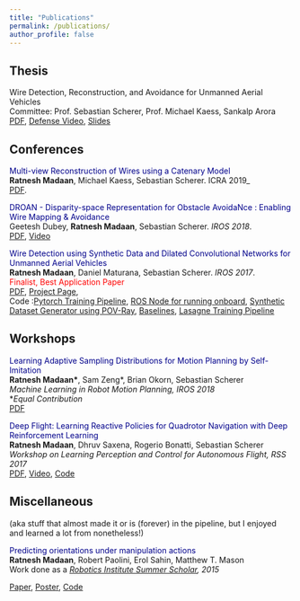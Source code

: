 ```yaml
---
title: "Publications"
permalink: /publications/
author_profile: false
---
```


## Thesis
Wire Detection, Reconstruction, and Avoidance for Unmanned Aerial Vehicles   
Committee: Prof. Sebastian Scherer, Prof. Michael Kaess, Sankalp Arora   
[PDF](https://www.ri.cmu.edu/publications/wire-detection-reconstruction-andavoidance-for-unmanned-aerial-vehicles/), [Defense Video](https://youtu.be/hcBduruWLp8), [Slides](https://docs.google.com/presentation/d/1U0Kb8G4NeIRWEB-_JExFZJwF_xmySf0iUt6d9S42jQ4/edit?usp=sharing)

## Conferences
<span style="color:DarkBlue">Multi-view Reconstruction of Wires using a Catenary Model</span><br/>
**Ratnesh Madaan**, Michael Kaess, Sebastian Scherer. ICRA 2019_<br/>
[PDF](https://www.ri.cmu.edu/publications/multi-view-reconstruction-of-wires-using-a-catenary-model-2/).    
<!-- [Talk](https://docs.google.com/presentation/d/1--Bvnd6JmxWq_eVvl22UfwIu8ZPyoctebes3UFvlIvQ/edit?usp=sharing),  -->
<!-- [Code]() -->

<span style="color:DarkBlue">DROAN - Disparity-space Representation for Obstacle AvoidaNce : Enabling Wire Mapping & Avoidance</span><br/>
Geetesh Dubey, **Ratnesh Madaan**, Sebastian Scherer. _IROS 2018_.<br/>
[PDF](https://www.ri.cmu.edu/publications/droan-disparity-space-representation-for-obstacle-avoidance-enabling-wire-mapping-avoidance/), 
[Video](https://www.youtube.com/watch?v=9VABb6Lc7B8&)

<span style="color:DarkBlue">Wire Detection using Synthetic Data and Dilated Convolutional Networks for Unmanned Aerial Vehicles</span><br/>
**Ratnesh Madaan**, Daniel Maturana, Sebastian Scherer. _IROS 2017_.<br/>
<span style="color:red">Finalist, Best Application Paper</span><br/>
[PDF](https://www.ri.cmu.edu/publications/wire-detection-using-synthetic-data-and-dilated-convolutional-networks-for-unmanned-aerial-vehicles/),
[Project Page](https://madratman.github.io/wire_detection_iros_2017/),<br/>
Code :[Pytorch Training Pipeline](), 
[ROS Node for running onboard](),
[Synthetic Dataset Generator using POV-Ray](),
[Baselines](), 
[Lasagne Training Pipeline]()

## Workshops
<span style="color:DarkBlue">Learning Adaptive Sampling Distributions for Motion Planning by Self-Imitation</span><br/>
**Ratnesh Madaan\***, Sam Zeng\*, Brian Okorn, Sebastian Scherer<br/>
_Machine Learning in Robot Motion Planning, IROS 2018_<br/>
\*_Equal Contribution_<br/>
[PDF](https://ratneshmadaan.github.io/files/learn2sample_iros_extended_abstract.pdf)

<span style="color:DarkBlue">Deep Flight: Learning Reactive Policies for Quadrotor Navigation with Deep Reinforcement Learning</span><br/>
**Ratnesh Madaan**, Dhruv Saxena, Rogerio Bonatti, Sebastian Scherer<br/>
_Workshop on Learning Perception and Control for Autonomous Flight, RSS 2017_<br/>
[PDF](https://ratneshmadaan.github.io/files/deep_flight.pdf), 
[Video](https://www.youtube.com/watch?v=fKN1q-rkyLY), 
[Code](https://github.com/madratman/deep_flight/)

## Miscellaneous
(aka stuff that almost made it or is (forever) in the pipeline, but I enjoyed and learned a lot from nonetheless!)

<span style="color:DarkBlue">Predicting orientations under manipulation actions</span><br/>
**Ratnesh Madaan**, Robert Paolini, Erol Sahin, Matthew T. Mason<br/>
Work done as a _[Robotics Institute Summer Scholar](https://riss.ri.cmu.edu/), 2015_<br/> 
<!-- This was accepted in the 1st [NIPS workshop on Intuitive Physics](https://phys.csail.mit.edu/), but withdrawn later as none of the authors could go.<br/>  -->
[Paper](https://riss.ri.cmu.edu/wp-content/uploads/2015/12/Journal-RISS2015.pdf#page=75), 
[Poster](https://riss.ri.cmu.edu/wp-content/uploads/2016/01/Ratnesh_Madaan_RISS_poster.pdf), 
[Code](https://github.com/madratman/riss_bingham/)
